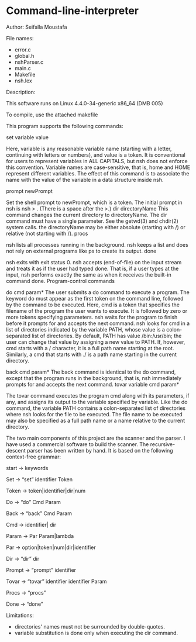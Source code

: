 # Command-line-interpreter
Author: Seifalla Moustafa

File names:

- error.c
- global.h
- nshParser.c
- main.c
- Makefile
- nsh.lex

Description:

This software runs on Linux 4.4.0-34-generic x86_64 (DMB 005)

To compile, use the attached makefile

This program supports the following commands:

set variable value

Here, variable is any reasonable variable name (starting with a letter, continuing with letters or numbers), and value is a token. It is conventional for users to represent variables in ALL CAPITALS, but nsh does not enforce this convention. Variable names are case-sensitive, that is, home and HOME represent different variables. The effect of this command is to associate the name with the value of the variable in a data structure inside nsh.

prompt newPrompt

Set the shell prompt to newPrompt, which is a token. The initial prompt in nsh is nsh > . (There is a space after the >.)
dir directoryName
This command changes the current directory to directoryName. The dir command must have a single parameter. See the getwd(3) and chdir(2) system calls. the directoryName may be either absolute (starting with /) or relative (not starting with /).
procs

nsh lists all processes running in the background. nsh keeps a list and does not rely on external programs like ps to create its output.
done

nsh exits with exit status 0. nsh accepts <control-D> (end-of-file) on the input stream and treats it as if the user had typed done. That is, if a user types <control-D> at the input, nsh performs exactly the same as when it receives the built-in command done.
Program-control commands

do cmd param*
The user submits a do command to execute a program. The keyword do must appear as the first token on the command line, followed by the command to be executed. Here, cmd is a token that specifies the filename of the program the user wants to execute. It is followed by zero or more tokens specifying parameters. nsh waits for the program to finish before it prompts for and accepts the next command.
nsh looks for cmd in a list of directories indicated by the variable PATH, whose value is a colon-separated list of directories. By default, PATH has value /bin:/usr/bin; the user can change that value by assigning a new value to PATH. If, however, cmd starts with a / character, it is a full path name starting at the root. Similarly, a cmd that starts with ./ is a path name starting in the current directory.

back cmd param* 
The back command is identical to the do command, except that the program runs in the background, that is, nsh immediately prompts for and accepts the next command.
tovar variable cmd param*

The tovar command executes the program cmd along with its parameters, if any, and assigns its output to the variable specified by variable. Like the do command, the variable PATH contains a colon-separated list of directories where nsh looks for the file to be executed. The file name to be executed may also be specified as a full path name or a name relative to the current directory.

The two main components of this project are the scanner and the parser. I have used a commercial software to build the scanner. The recursive-descent parser has been written by hand. It is based on the following context-free grammar:

start -> keywords

Set -> “set” identifier Token

Token -> token|identifier|dir|num

Do -> “do” Cmd Param

Back -> “back” Cmd Param

Cmd -> identifier| dir

Param -> Par Param|lambda

Par -> option|token|num|dir|identifier

Dir -> “dir” dir

Prompt -> “prompt” identifier

Tovar -> “tovar” identifier identifier Param

Procs -> “procs”

Done -> “done”

Limitations:

- directories' names must not be surrounded by double-quotes.
- variable substitution is done only when executing the dir command.
